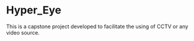 # Hyper_Eye
This is a capstone project developed to facilitate the using of CCTV or any video source.
